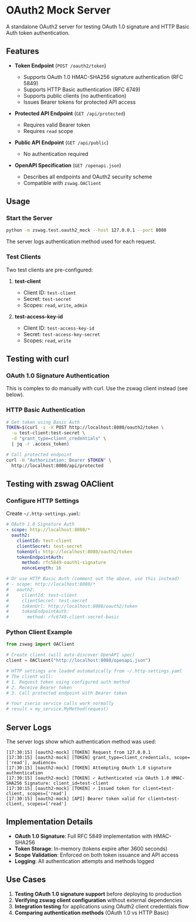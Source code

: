 # OAuth2 Mock Server

A standalone OAuth2 server for testing OAuth 1.0 signature and HTTP Basic Auth token authentication.

## Features

- **Token Endpoint** (`POST /oauth2/token`)
  - Supports OAuth 1.0 HMAC-SHA256 signature authentication (RFC 5849)
  - Supports HTTP Basic authentication (RFC 6749)
  - Supports public clients (no authentication)
  - Issues Bearer tokens for protected API access

- **Protected API Endpoint** (`GET /api/protected`)
  - Requires valid Bearer token
  - Requires `read` scope

- **Public API Endpoint** (`GET /api/public`)
  - No authentication required

- **OpenAPI Specification** (`GET /openapi.json`)
  - Describes all endpoints and OAuth2 security scheme
  - Compatible with `zswag.OAClient`

## Usage

### Start the Server

```bash
python -m zswag.test.oauth2_mock --host 127.0.0.1 --port 8080
```

The server logs authentication method used for each request.

### Test Clients

Two test clients are pre-configured:

1. **test-client**
   - Client ID: `test-client`
   - Secret: `test-secret`
   - Scopes: `read`, `write`, `admin`

2. **test-access-key-id**
   - Client ID: `test-access-key-id`
   - Secret: `test-access-key-secret`
   - Scopes: `read`, `write`

## Testing with curl

### OAuth 1.0 Signature Authentication

This is complex to do manually with curl. Use the zswag client instead (see below).

### HTTP Basic Authentication

```bash
# Get token using Basic Auth
TOKEN=$(curl -s -X POST http://localhost:8080/oauth2/token \
  -u test-client:test-secret \
  -d "grant_type=client_credentials" \
  | jq -r .access_token)

# Call protected endpoint
curl -H "Authorization: Bearer $TOKEN" \
  http://localhost:8080/api/protected
```

## Testing with zswag OAClient

### Configure HTTP Settings

Create `~/.http-settings.yaml`:

```yaml
# OAuth 1.0 Signature Auth
- scope: http://localhost:8080/*
  oauth2:
    clientId: test-client
    clientSecret: test-secret
    tokenUrl: http://localhost:8080/oauth2/token
    tokenEndpointAuth:
      method: rfc5849-oauth1-signature
      nonceLength: 16

# Or use HTTP Basic Auth (comment out the above, use this instead)
# - scope: http://localhost:8080/*
#   oauth2:
#     clientId: test-client
#     clientSecret: test-secret
#     tokenUrl: http://localhost:8080/oauth2/token
#     tokenEndpointAuth:
#       method: rfc6749-client-secret-basic
```

### Python Client Example

```python
from zswag import OAClient

# Create client (will auto-discover OpenAPI spec)
client = OAClient("http://localhost:8080/openapi.json")

# HTTP settings are loaded automatically from ~/.http-settings.yaml
# The client will:
# 1. Request token using configured auth method
# 2. Receive Bearer token
# 3. Call protected endpoint with Bearer token

# Your zserio service calls work normally
# result = my_service.MyMethod(request)
```

## Server Logs

The server logs show which authentication method was used:

```
[17:30:15] [oauth2-mock] [TOKEN] Request from 127.0.0.1
[17:30:15] [oauth2-mock] [TOKEN] grant_type=client_credentials, scope=['read'], audience=
[17:30:15] [oauth2-mock] [TOKEN] Attempting OAuth 1.0 signature authentication
[17:30:15] [oauth2-mock] [TOKEN] ✓ Authenticated via OAuth 1.0 HMAC-SHA256 Signature: client_id=test-client
[17:30:15] [oauth2-mock] [TOKEN] ✓ Issued token for client=test-client, scopes=['read']
[17:30:15] [oauth2-mock] [API] Bearer token valid for client=test-client, scopes=['read']
```

## Implementation Details

- **OAuth 1.0 Signature**: Full RFC 5849 implementation with HMAC-SHA256
- **Token Storage**: In-memory (tokens expire after 3600 seconds)
- **Scope Validation**: Enforced on both token issuance and API access
- **Logging**: All authentication attempts and methods logged

## Use Cases

1. **Testing OAuth 1.0 signature support** before deploying to production
2. **Verifying zswag client configuration** without external dependencies
3. **Integration testing** for applications using OAuth2 client credentials flow
4. **Comparing authentication methods** (OAuth 1.0 vs HTTP Basic)
